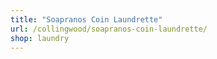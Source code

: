 ```yaml
---
title: "Soapranos Coin Laundrette"
url: /collingwood/soapranos-coin-laundrette/
shop: laundry
---
```

